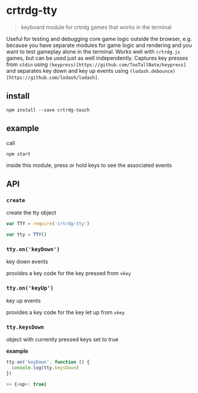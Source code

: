 # crtrdg-tty

> keyboard module for crtrdg games that works in the terminal

Useful for testing and debugging core game logic outside the browser, e.g. because you have separate modules for game logic and rendering and you want to test gameplay alone in the terminal. Works well with `crtrdg.js` games, but can be used just as well independently. Captures key presses from `stdin` using `(keypress)[https://github.com/TooTallNate/keypress]` and separates key down and key up events using `(lodash.debounce)[https://github.com/lodash/lodash]`.

## install

    npm install --save crtrdg-touch

## example

call

	npm start

inside this module, press or hold keys to see the associated events

## API

### `create`

create the tty object

```javascript
var TTY = require('crtrdg-tty')

var tty = TTY()
```

### `tty.on('keyDown')`

key down events

provides a key code for the key pressed from `vkey`

### `tty.on('keyUp')`

key up events

provides a key code for the key let up from `vkey`

### `tty.keysDown`

object with currently pressed keys set to true

**example**

```javascript
tty.on('keyDown', function () {
  console.log(tty.keysDown)
})

>> {<up>: true}
```
